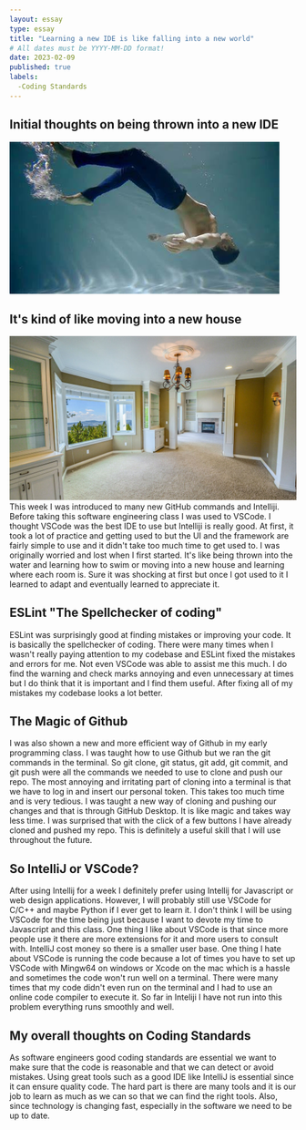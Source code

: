 ```yaml
---
layout: essay
type: essay
title: "Learning a new IDE is like falling into a new world"
# All dates must be YYYY-MM-DD format!
date: 2023-02-09
published: true
labels:
  -Coding Standards
---
```

## Initial thoughts on being thrown into a new IDE
<img src="../img/water.jpg">
<h2> It's kind of like moving into a new house </h2>
<img src="../img/house.jpg">
<br>
This week I was introduced to many new GitHub commands and Intelliji. Before taking this software engineering class I was used to VSCode. I thought VSCode was the best IDE to use but Intelliji is really good. At first, it took a lot of practice and getting used to but the UI and the framework are fairly simple to use and it didn't take too much time to get used to. I was originally worried and lost when I first started. It's like being thrown into the water and learning how to swim or moving into a new house and learning where each room is. Sure it was shocking at first but once I got used to it I learned to adapt and eventually learned to appreciate it.

## ESLint "The Spellchecker of coding"
ESLint was surprisingly good at finding mistakes or improving your code. It is basically the spellchecker of coding. There were many times when I wasn't really paying attention to my codebase and ESLint fixed the mistakes and errors for me. Not even VSCode was able to assist me this much. I do find the warning and check marks annoying and even unnecessary at times but I do think that it is important and I find them useful. After fixing all of my mistakes my codebase looks a lot better.

## The Magic of Github
I was also shown a new and more efficient way of Github in my early programming class. I was taught how to use Github but we ran the git commands in the terminal. So git clone, git status, git add, git commit, and git push were all the commands we needed to use to clone and push our repo. The most annoying and irritating part of cloning into a terminal is that we have to log in and insert our personal token. This takes too much time and is very tedious. I was taught a new way of cloning and pushing our changes and that is through GitHub Desktop. It is like magic and takes way less time. I was surprised that with the click of a few buttons I have already cloned and pushed my repo. This is definitely a useful skill that I will use throughout the future.

## So IntelliJ or VSCode?
After using Intellij for a week I definitely prefer using Intellij for Javascript or web design applications. However, I will probably still use VSCode for C/C++ and maybe Python if I ever get to learn it. I don't think I will be using VSCode for the time being just because I want to devote my time to Javascript and this class. One thing I like about VSCode is that since more people use it there are more extensions for it and more users to consult with. IntelliJ cost money so there is a smaller user base. One thing I hate about VSCode is running the code because a lot of times you have to set up VSCode with Mingw64 on windows or Xcode on the mac which is a hassle and sometimes the code won't run well on a terminal. There were many times that my code didn't even run on the terminal and I had to use an online code compiler to execute it. So far in Inteliji I have not run into this problem everything runs smoothly and well.

## My overall thoughts on Coding Standards
As software engineers good coding standards are essential we want to make sure that the code is reasonable and that we can detect or avoid mistakes. Using great tools such as a good IDE like IntelliJ is essential since it can ensure quality code. The hard part is there are many tools and it is our job to learn as much as we can so that we can find the right tools. Also, since technology is changing fast, especially in the software we need to be up to date.
